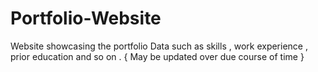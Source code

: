 # Portfolio-Website
Website showcasing the portfolio Data such as skills , work experience , prior education and so on . { May be updated over due course of time }
